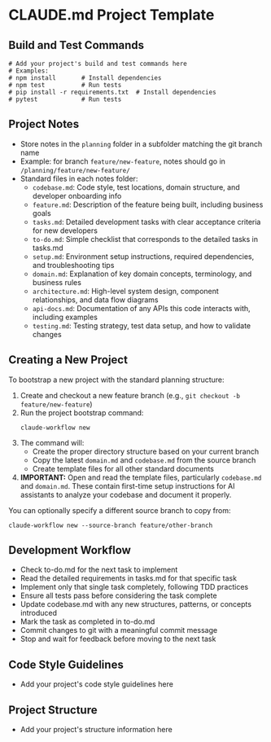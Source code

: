 # CLAUDE.md Project Template

## Build and Test Commands
```
# Add your project's build and test commands here
# Examples:
# npm install       # Install dependencies
# npm test          # Run tests
# pip install -r requirements.txt  # Install dependencies
# pytest            # Run tests
```

## Project Notes
- Store notes in the `planning` folder in a subfolder matching the git branch name
- Example: for branch `feature/new-feature`, notes should go in `/planning/feature/new-feature/`
- Standard files in each notes folder:
  - `codebase.md`: Code style, test locations, domain structure, and developer onboarding info
  - `feature.md`: Description of the feature being built, including business goals
  - `tasks.md`: Detailed development tasks with clear acceptance criteria for new developers
  - `to-do.md`: Simple checklist that corresponds to the detailed tasks in tasks.md
  - `setup.md`: Environment setup instructions, required dependencies, and troubleshooting tips
  - `domain.md`: Explanation of key domain concepts, terminology, and business rules
  - `architecture.md`: High-level system design, component relationships, and data flow diagrams
  - `api-docs.md`: Documentation of any APIs this code interacts with, including examples
  - `testing.md`: Testing strategy, test data setup, and how to validate changes

## Creating a New Project
To bootstrap a new project with the standard planning structure:

1. Create and checkout a new feature branch (e.g., `git checkout -b feature/new-feature`)
2. Run the project bootstrap command:
   ```
   claude-workflow new
   ```
3. The command will:
   - Create the proper directory structure based on your current branch
   - Copy the latest `domain.md` and `codebase.md` from the source branch
   - Create template files for all other standard documents
4. **IMPORTANT:** Open and read the template files, particularly `codebase.md` and `domain.md`. These contain first-time setup instructions for AI assistants to analyze your codebase and document it properly.

You can optionally specify a different source branch to copy from:
```
claude-workflow new --source-branch feature/other-branch
```

## Development Workflow
- Check to-do.md for the next task to implement
- Read the detailed requirements in tasks.md for that specific task
- Implement only that single task completely, following TDD practices
- Ensure all tests pass before considering the task complete
- Update codebase.md with any new structures, patterns, or concepts introduced
- Mark the task as completed in to-do.md
- Commit changes to git with a meaningful commit message
- Stop and wait for feedback before moving to the next task

## Code Style Guidelines
- Add your project's code style guidelines here

## Project Structure
- Add your project's structure information here